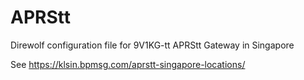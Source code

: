 # APRStt
Direwolf configuration file for 9V1KG-tt APRStt Gateway in Singapore

See https://klsin.bpmsg.com/aprstt-singapore-locations/
